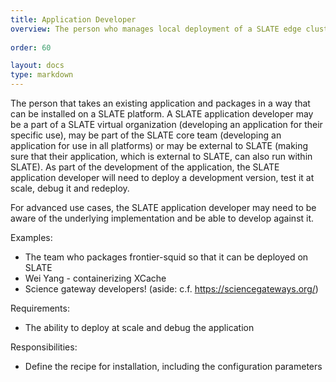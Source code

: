 ```yaml
---
title: Application Developer
overview: The person who manages local deployment of a SLATE edge cluster. 
              
order: 60

layout: docs
type: markdown
---
```


The person that takes an existing application and packages in a way that
can be installed on a SLATE platform. A SLATE application developer may be
a part of a SLATE virtual organization (developing an application for their
specific use), may be part of the SLATE core team (developing an application
for use in all platforms) or may be external to SLATE (making sure that their
application, which is external to SLATE, can also run within SLATE). As part
of the development of the application, the SLATE application developer will
need to deploy a development version, test it at scale, debug it and redeploy.

For advanced use cases, the SLATE application developer may need to be aware
of the underlying implementation and be able to develop against it.

Examples:
* The team who packages frontier-squid so that it can be deployed on SLATE
* Wei Yang - containerizing XCache
* Science gateway developers! (aside: c.f. https://sciencegateways.org/) 

Requirements:
* The ability to deploy at scale and debug the application

Responsibilities:
* Define the recipe for installation, including the configuration parameters
